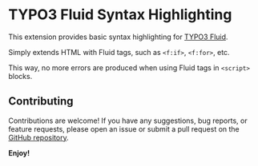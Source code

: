# TYPO3 Fluid Syntax Highlighting

This extension provides basic syntax highlighting for [TYPO3 Fluid](https://typo3.org/fluid).

Simply extends HTML with Fluid tags, such as `<f:if>`, `<f:for>`, etc. 

This way, no more errors are produced when using Fluid tags in `<script>` blocks.

## Contributing

Contributions are welcome! If you have any suggestions, bug reports, or feature requests, please open an issue or submit a pull request on the [GitHub repository](https://github.com/leon-wbr/typo3-fluid).

**Enjoy!**
